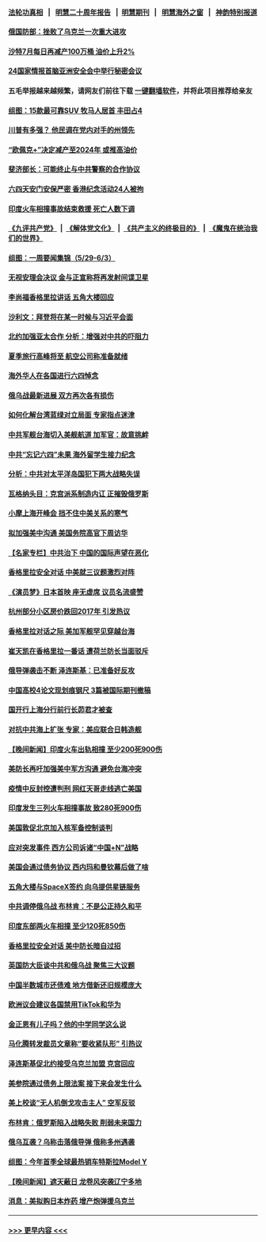 #### [法轮功真相](https://github.com/gfw-breaker/truth/blob/master/README.md?t=0) &nbsp;&nbsp;|&nbsp;&nbsp; [明慧二十周年报告](https://github.com/gfw-breaker/mh-reports/blob/master/README.md?t=0) &nbsp;&nbsp;|&nbsp;&nbsp;[明慧期刊](https://github.com/gfw-breaker/mh-qikan) &nbsp;&nbsp;|&nbsp;&nbsp; [明慧海外之窗](https://github.com/gfw-breaker/mh-news/blob/master/README.md?t=0) &nbsp;&nbsp;|&nbsp;&nbsp; [神韵特别报道](https://github.com/gfw-breaker/mh-news/blob/master/shenyun.md?t=0)
#### [俄国防部：挫败了乌克兰一次重大进攻](../pages/nsc418/n14010027.md?t=06051543) 
#### [沙特7月每日再减产100万桶 油价上升2%](../pages/nsc418/n14010058.md?t=06051543) 
#### [24国家情报首脑亚洲安全会中举行秘密会议](../pages/nsc418/n14009946.md?t=06051543) 
#### 五毛举报越来越频繁，请网友们前往下载 [一键翻墙软件](https://github.com/gfw-breaker/ssr-accounts)，并将此项目推荐给亲友
#### [组图：15款最可靠SUV 牧马人居首 丰田占4](../pages/nsc418/n14008245.md?t=06051543) 
#### [川普有多强？ 他民调在党内对手的州领先](../pages/nsc418/n14009910.md?t=06051543) 
#### [“欧佩克+”决定减产至2024年 或推高油价](../pages/nsc418/n14009846.md?t=06051543) 
#### [斐济部长：可能终止与中共警察的合作协议](../pages/nsc418/n14009881.md?t=06051543) 
#### [六四天安门安保严密 香港纪念活动24人被拘](../pages/nsc418/n14009800.md?t=06051543) 
#### [印度火车相撞事故结束救援 死亡人数下调](../pages/nsc418/n14009871.md?t=06051543) 
#### [《九评共产党》](https://github.com/begood0513/9ping.md/blob/master/README.md) &nbsp;|&nbsp; [《解体党文化》](../../../../jtdwh.md/blob/master/README.md)  &nbsp;|&nbsp; [《共产主义的终极目的》](../../../../gczydzjmd.md/blob/master/README.md) &nbsp;|&nbsp; [《魔鬼在统治我们的世界》](../../../../mgztzwmdsj.md/blob/master/README.md) 
#### [组图：一周要闻集锦（5/29-6/3）](../pages/nsc418/n14009589.md?t=06051543) 
#### [无视安理会决议 金与正宣称将再发射间谍卫星](../pages/nsc418/n14009826.md?t=06051543) 
#### [李尚福香格里拉讲话 五角大楼回应](../pages/nsc418/n14009782.md?t=06051543) 
#### [沙利文：拜登将在某一时候与习近平会面](../pages/nsc418/n14009832.md?t=06051543) 
#### [北约加强亚太合作 分析：增强对中共的吓阻力](../pages/nsc418/n14009767.md?t=06051543) 
#### [夏季旅行高峰将至 航空公司称准备就绪](../pages/nsc418/n14009816.md?t=06051543) 
#### [海外华人在各国进行六四悼念](../pages/nsc418/n14009720.md?t=06051543) 
#### [俄乌战最新进展 双方再次各有损伤](../pages/nsc418/n14009711.md?t=06051543) 
#### [如何化解台湾蓝绿对立局面 专家指点迷津](../pages/nsc418/n14009615.md?t=06051543) 
#### [中共军舰台海切入美舰航道 加军官：故意挑衅](../pages/nsc418/n14009530.md?t=06051543) 
#### [中共“忘记六四”未果 海外留学生接力纪念](../pages/nsc418/n14009468.md?t=06051543) 
#### [分析：中共对太平洋岛国犯下两大战略失误](../pages/nsc418/n14009494.md?t=06051543) 
#### [瓦格纳头目：克宫派系制造内讧 正摧毁俄罗斯](../pages/nsc418/n14009460.md?t=06051543) 
#### [小摩上海开峰会 挡不住中美关系的寒气](../pages/nsc418/n14009421.md?t=06051543) 
#### [拟加强美中沟通 美国务院高官下周访华](../pages/nsc418/n14009444.md?t=06051543) 
#### [【名家专栏】中共治下 中国的国际声望在恶化](../pages/nsc418/n14008890.md?t=06051543) 
#### [香格里拉安全对话 中美就三议题激烈对阵](../pages/nsc418/n14009412.md?t=06051543) 
#### [《演员梦》日本首映 座无虚席 议员名流盛赞](../pages/nsc418/n14009400.md?t=06051543) 
#### [杭州部分小区房价跌回2017年 引发热议](../pages/nsc418/n14009299.md?t=06051543) 
#### [香格里拉对话之际 美加军舰罕见穿越台海](../pages/nsc418/n14009379.md?t=06051543) 
#### [崔天凯在香格里拉一番话 遭荷兰防长当面驳斥](../pages/nsc418/n14009417.md?t=06051543) 
#### [俄导弹袭击不断 泽连斯基：已准备好反攻](../pages/nsc418/n14009315.md?t=06051543) 
#### [中国高校4论文现划痕钢尺 3篇被国际期刊撤稿](../pages/nsc418/n14009316.md?t=06051543) 
#### [国开行上海分行前行长茆君才被查](../pages/nsc418/n14009302.md?t=06051543) 
#### [对抗中共海上扩张 专家：美应联合日韩造舰](../pages/nsc418/n14009249.md?t=06051543) 
#### [【晚间新闻】印度火车出轨相撞 至少200死900伤](../pages/nsc418/n14009265.md?t=06051543) 
#### [美防长再吁加强美中军方沟通 避免台海冲突](../pages/nsc418/n14009182.md?t=06051543) 
#### [疫情中反封控遭判刑 网红天哥走线逃亡美国](../pages/nsc418/n14007927.md?t=06051543) 
#### [印度发生三列火车相撞事故 致280死900伤](../pages/nsc418/n14009045.md?t=06051543) 
#### [美国敦促北京加入核军备控制谈判](../pages/nsc418/n14009117.md?t=06051543) 
#### [应对突发事件 西方公司诉诸“中国+N”战略](../pages/nsc418/n14009051.md?t=06051543) 
#### [美国会通过债务协议 西内玛和曼钦幕后做了啥](../pages/nsc418/n14008970.md?t=06051543) 
#### [五角大楼与SpaceX签约 向乌提供星链服务](../pages/nsc418/n14008998.md?t=06051543) 
#### [中共调停俄乌战 布林肯：不是公正持久和平](../pages/nsc418/n14008954.md?t=06051543) 
#### [印度东部两火车相撞 至少120死850伤](../pages/nsc418/n14008995.md?t=06051543) 
#### [香格里拉安全对话 美中防长暗自过招](../pages/nsc418/n14008973.md?t=06051543) 
#### [英国防大臣谈中共和俄乌战 聚焦三大议题](../pages/nsc418/n14008908.md?t=06051543) 
#### [中国半数城市还债难 地方借新还旧规模庞大](../pages/nsc418/n14008739.md?t=06051543) 
#### [欧洲议会建议各国禁用TikTok和华为](../pages/nsc418/n14008975.md?t=06051543) 
#### [金正恩有儿子吗？他的中学同学这么说](../pages/nsc418/n14008965.md?t=06051543) 
#### [马化腾转发裁员文章称“要收紧队形” 引热议](../pages/nsc418/n14008774.md?t=06051543) 
#### [泽连斯基促北约接受乌克兰加盟 克宫回应](../pages/nsc418/n14008859.md?t=06051543) 
#### [美参院通过债务上限法案 接下来会发生什么](../pages/nsc418/n14008913.md?t=06051543) 
#### [美上校谈“无人机倒戈攻击主人” 空军反驳](../pages/nsc418/n14008909.md?t=06051543) 
#### [布林肯：俄罗斯陷入战略失败 削弱未来国力](../pages/nsc418/n14008868.md?t=06051543) 
#### [俄乌互袭？乌称击落俄导弹 俄称多州遇袭](../pages/nsc418/n14008754.md?t=06051543) 
#### [组图：今年首季全球最热销车特斯拉Model Y](../pages/nsc418/n14008713.md?t=06051543) 
#### [【晚间新闻】遮天蔽日 龙卷风突袭辽宁多地](../pages/nsc418/n14008164.md?t=06051543) 
#### [消息：美拟购日本炸药 增产炮弹援乌克兰](../pages/nsc418/n14008682.md?t=06051543) 

----
#### [ >>> 更早内容 <<< ](../indexes/nsc418-earlier.md)
